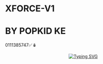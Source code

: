 # XFORCE-V1
# BY POPKID KE
0111385747✅🪆
<p align="center">
  <a href="https://git.io/typing-svg">
    <img src="https://readme-typing-svg.demolab.com/?lines=POPKID+XMD+BOT;DEVELOPED+BY+POPKID&font=Fira%20Code&fontSize=30&pause=1000&width=600&height=70&color=00F700&vCenter=true&multiline=true&center=true" alt="Typing SVG" />
  </a>
</p>
